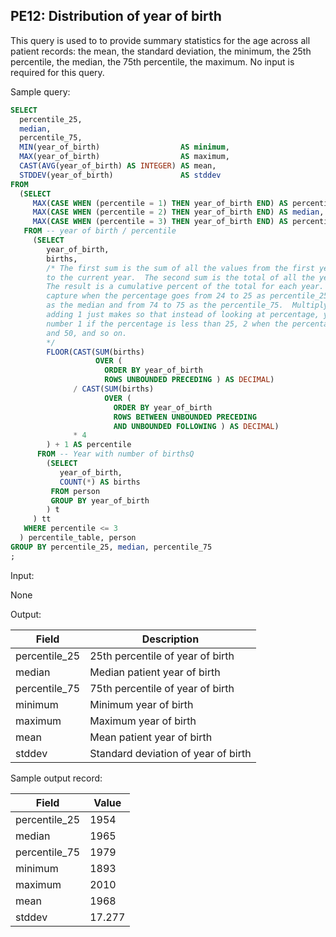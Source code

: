 PE12: Distribution of year of birth
---

This query is used to to provide summary statistics for the age across all patient records: the mean, the standard deviation, the minimum, the 25th percentile, the median, the 75th percentile, the maximum. No input is required for this query.

Sample query:

```sql
SELECT
  percentile_25,
  median,
  percentile_75,
  MIN(year_of_birth)                  AS minimum,
  MAX(year_of_birth)                  AS maximum,
  CAST(AVG(year_of_birth) AS INTEGER) AS mean,
  STDDEV(year_of_birth)               AS stddev
FROM
  (SELECT
     MAX(CASE WHEN (percentile = 1) THEN year_of_birth END) AS percentile_25,
     MAX(CASE WHEN (percentile = 2) THEN year_of_birth END) AS median,
     MAX(CASE WHEN (percentile = 3) THEN year_of_birth END) AS percentile_75
   FROM -- year of birth / percentile
     (SELECT
        year_of_birth,
        births,
        /* The first sum is the sum of all the values from the first year of birth
        to the current year.  The second sum is the total of all the years of birth.
        The result is a cumulative percent of the total for each year.  You want to
        capture when the percentage goes from 24 to 25 as percentile_25, from 49 to 50
        as the median and from 74 to 75 as the percentile_75.  Multiplying by 4 then SA
        adding 1 just makes so that instead of looking at percentage, you get the whole
        number 1 if the percentage is less than 25, 2 when the percentage is between 25
        and 50, and so on.
        */
        FLOOR(CAST(SUM(births)
                   OVER (
                     ORDER BY year_of_birth
                     ROWS UNBOUNDED PRECEDING ) AS DECIMAL)
              / CAST(SUM(births)
                     OVER (
                       ORDER BY year_of_birth
                       ROWS BETWEEN UNBOUNDED PRECEDING
                       AND UNBOUNDED FOLLOWING ) AS DECIMAL)
              * 4
        ) + 1 AS percentile
      FROM -- Year with number of birthsQ
        (SELECT
           year_of_birth,
           COUNT(*) AS births
         FROM person
         GROUP BY year_of_birth
        ) t
     ) tt
   WHERE percentile <= 3
  ) percentile_table, person
GROUP BY percentile_25, median, percentile_75
;
```
Input:

None

Output:

|  Field |  Description |
| --- | --- |
|  percentile_25 |  25th percentile of year of birth |
|  median |  Median patient year of birth |
|  percentile_75 |  75th percentile of year of birth |
|  minimum |  Minimum year of birth  |
|  maximum |  Maximum year of birth |
|  mean |  Mean patient year of birth |
|  stddev |  Standard deviation of year of birth |

Sample output record:

|  Field |  Value |
| --- | --- |
|  percentile_25 |  1954 |
|  median |  1965 |
|  percentile_75 |  1979 |
|  minimum |  1893  |
|  maximum |  2010  |
|  mean |  1968  |
|  stddev |  17.277  |


